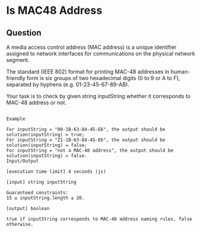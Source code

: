 # Is MAC48 Address

## Question

A media access control address (MAC address) is a unique identifier assigned to network interfaces for communications on the physical network segment.

The standard (IEEE 802) format for printing MAC-48 addresses in human-friendly form is six groups of two hexadecimal digits (0 to 9 or A to F), separated by hyphens (e.g. 01-23-45-67-89-AB).

Your task is to check by given string inputString whether it corresponds to MAC-48 address or not.

```

Example

For inputString = "00-1B-63-84-45-E6", the output should be
solution(inputString) = true;
For inputString = "Z1-1B-63-84-45-E6", the output should be
solution(inputString) = false;
For inputString = "not a MAC-48 address", the output should be
solution(inputString) = false.
Input/Output

[execution time limit] 4 seconds (js)

[input] string inputString

Guaranteed constraints:
15 ≤ inputString.length ≤ 20.

[output] boolean

true if inputString corresponds to MAC-48 address naming rules, false otherwise.

```
